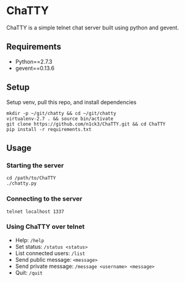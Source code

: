 ChaTTY
======

ChaTTY is a simple telnet chat server built using python and gevent.

## Requirements
* Python==2.7.3
* gevent==0.13.6

## Setup
Setup venv, pull this repo, and install dependencies
```
mkdir -p ~/git/chatty && cd ~/git/chatty
virtualenv-2.7 . && source bin/activate
git clone https://github.com/n1ck3/ChaTTY.git && cd ChaTTY
pip install -r requirements.txt
```

## Usage
### Starting the server
```
cd /path/to/ChaTTY
./chatty.py
```

### Connecting to the server
```
telnet localhost 1337
```

### Using ChaTTY over telnet
* Help: `/help`
* Set status: `/status <status>`
* List connected users: `/list`
* Send public message: `<message>`
* Send private message: `/message <username> <message>`
* Quit: `/quit`
